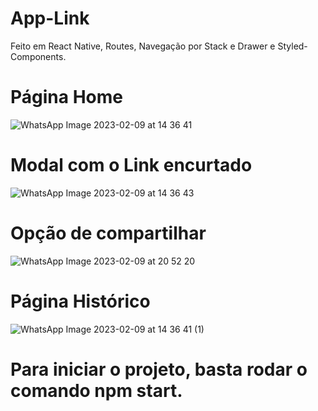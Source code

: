 # App-Link

Feito em React Native, Routes, Navegação por Stack e Drawer e Styled-Components.

# Página Home

![WhatsApp Image 2023-02-09 at 14 36 41](https://user-images.githubusercontent.com/104857489/217968848-e75c4841-45a6-4d40-8d37-fef94c058256.jpeg)

# Modal com o Link encurtado

![WhatsApp Image 2023-02-09 at 14 36 43](https://user-images.githubusercontent.com/104857489/217968773-d2a0018a-c9e3-4781-adaf-22111d25da1b.jpeg)

# Opção de compartilhar

![WhatsApp Image 2023-02-09 at 20 52 20](https://user-images.githubusercontent.com/104857489/217968921-0416934a-caf9-4052-a7fe-416ebac8a1c3.jpeg)

# Página Histórico

![WhatsApp Image 2023-02-09 at 14 36 41 (1)](https://user-images.githubusercontent.com/104857489/217969094-d3cad62b-58d2-41f4-9f7b-929969ff699d.jpeg)

# Para iniciar o projeto, basta rodar o comando npm start.
